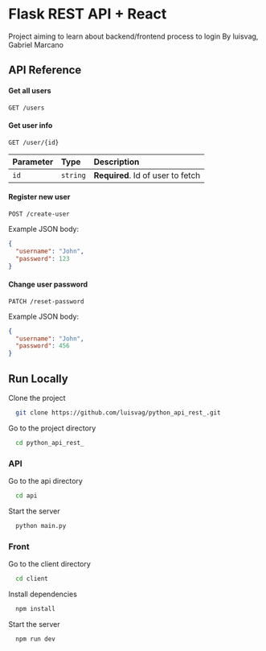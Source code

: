 # Flask REST API + React

Project aiming to learn about backend/frontend process to login
By luisvag, Gabriel Marcano

## API Reference

#### Get all users

`GET /users`

#### Get user info

`GET /user/{id}`

| Parameter | Type     | Description                       |
| :-------- | :------- | :-------------------------------- |
| `id`      | `string` | **Required**. Id of user to fetch |

#### Register new user

`POST /create-user`

Example JSON body:

```json
{
  "username": "John",
  "password": 123
}
```

#### Change user password

`PATCH /reset-password`

Example JSON body:

```json
{
  "username": "John",
  "password": 456
}
```

## Run Locally

Clone the project

```bash
  git clone https://github.com/luisvag/python_api_rest_.git
```

Go to the project directory

```bash
  cd python_api_rest_
```

### API

Go to the api directory

```bash
  cd api
```

Start the server

```bash
  python main.py
```

### Front

Go to the client directory

```bash
  cd client
```

Install dependencies

```bash
  npm install
```

Start the server

```bash
  npm run dev
```
